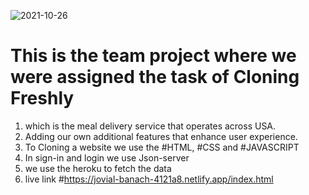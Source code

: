 ![2021-10-26](https://user-images.githubusercontent.com/75352182/146010781-2220b421-adf1-4ed8-b135-897f1cf4f5a7.png)
# This is the team project where we were assigned the task of Cloning Freshly
1. which is the meal delivery service that operates across USA.
2. Adding our own additional features that enhance user experience.  
3. To Cloning a website we use the #HTML, #CSS and #JAVASCRIPT 
4. In sign-in and login we use Json-server 
5. we use the heroku to fetch the data 
6. live link #https://jovial-banach-4121a8.netlify.app/index.html
